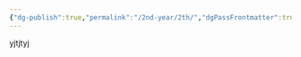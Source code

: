 ```yaml
---
{"dg-publish":true,"permalink":"/2nd-year/2th/","dgPassFrontmatter":true,"created":"2025-03-14T15:12:27.281+02:00","updated":"2025-03-14T15:16:58.606+02:00"}
---
```


yjtjtyj